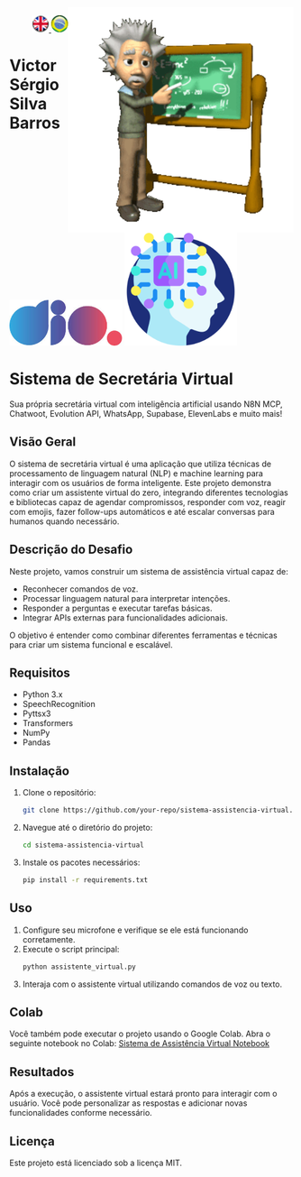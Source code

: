 <img src="./img/gif v1.gif" min-width="400px" max-width="400px" width="400px" align="right" alt="Computador iuriCode">
<p>
  <div align="right"> 
<a href="./readme.md"> <img src="./img/LogoUK.png" alt="Logo UK" width="30"/></a><a href="./leiame.md"> <img src="./img/logoBrazil.png" alt="Logo Brasil" width="30"/> </a>
</div>
  <H1><b> Victor Sérgio Silva Barros </b> </H1>
</p> 

<img src="./img/dio.png" alt="DIO Logo" width="200"/>
<img src="./img/artificial-intelligence.png" alt="Artificial Intelligence Logo" width="200"/>

# Sistema de Secretária Virtual

Sua própria secretária virtual com inteligência artificial usando N8N MCP, Chatwoot, Evolution API, WhatsApp, Supabase, ElevenLabs e muito mais!

## Visão Geral

O sistema de secretária virtual é uma aplicação que utiliza técnicas de processamento de linguagem natural (NLP) e machine learning para interagir com os usuários de forma inteligente. Este projeto demonstra como criar um assistente virtual do zero, integrando diferentes tecnologias e bibliotecas capaz de agendar compromissos, responder com voz, reagir com emojis, fazer follow-ups automáticos e até escalar conversas para humanos quando necessário.

## Descrição do Desafio

Neste projeto, vamos construir um sistema de assistência virtual capaz de:

- Reconhecer comandos de voz.
- Processar linguagem natural para interpretar intenções.
- Responder a perguntas e executar tarefas básicas.
- Integrar APIs externas para funcionalidades adicionais.

O objetivo é entender como combinar diferentes ferramentas e técnicas para criar um sistema funcional e escalável.

## Requisitos

- Python 3.x
- SpeechRecognition
- Pyttsx3
- Transformers
- NumPy
- Pandas

## Instalação

1. Clone o repositório:
    ```sh
    git clone https://github.com/your-repo/sistema-assistencia-virtual.git
    ```
2. Navegue até o diretório do projeto:
    ```sh
    cd sistema-assistencia-virtual
    ```
3. Instale os pacotes necessários:
    ```sh
    pip install -r requirements.txt
    ```

## Uso

1. Configure seu microfone e verifique se ele está funcionando corretamente.
2. Execute o script principal:
    ```sh
    python assistente_virtual.py
    ```
3. Interaja com o assistente virtual utilizando comandos de voz ou texto.

## Colab

Você também pode executar o projeto usando o Google Colab. Abra o seguinte notebook no Colab:
[Sistema de Assistência Virtual Notebook](https://github.com/vicssb/Training-Neural-Networks-with-Transfer-Learning/blob/main/notebooks/assistente-virtual.ipynb)

## Resultados

Após a execução, o assistente virtual estará pronto para interagir com o usuário. Você pode personalizar as respostas e adicionar novas funcionalidades conforme necessário.

## Licença

Este projeto está licenciado sob a licença MIT.